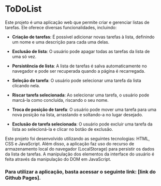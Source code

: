 # ToDoList
Este projeto é uma aplicação web que permite criar e gerenciar listas de tarefas. Ele oferece diversas funcionalidades, incluindo:

- **Criação de tarefas**: É possível adicionar novas tarefas à lista, definindo um nome e uma descrição para cada uma delas.

- **Exclusão de lista**: O usuário pode apagar todas as tarefas da lista de uma só vez.

- **Persistência de lista**: A lista de tarefas é salva automaticamente no navegador e pode ser recuperada quando a página é recarregada.

- **Seleção de tarefa**: O usuário pode selecionar uma tarefa da lista clicando nela.

- **Riscar tarefa selecionada**: Ao selecionar uma tarefa, o usuário pode marcá-la como concluída, riscando o seu nome.

- **Troca de posição de tarefa**: O usuário pode mover uma tarefa para uma nova posição na lista, arrastando e soltando-a no lugar desejado.

- **Exclusão de tarefa selecionada**: O usuário pode excluir uma tarefa da lista ao selecioná-la e clicar no botão de exclusão.

Este projeto foi desenvolvido utilizando as seguintes tecnologias: HTML, CSS e JavaScript. Além disso, a aplicação faz uso do recurso de armazenamento local do navegador (LocalStorage) para persistir os dados da lista de tarefas. A manipulação dos elementos da interface do usuário é feita através da manipulação do DOM em JavaScript.

### Para utilizar a aplicação, basta acessar o seguinte link: [link do Github Pages].
